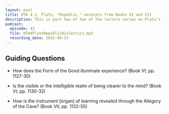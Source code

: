 ```yaml
---
layout: post
title: HTA 4.2, Plato, "Republic," excerpts from Books VI and VII
description: This is part two of two of the lecture series on Plato's "Republic," excerpts from Books VI and VII.
podcast:
  episode: 42
  file: HTA4PlatoRepublicDialectic2.mp3
  recording_date: 2025-09-23
---
```


## Guiding Questions

* How does the Form of the Good illuminate experience? (Book VI; pp. 1127-30)

* Is the visible or the intelligible realm of being clearer to the mind? (Book VI; pp. 1130-32)

* How is the instrument [organ] of learning revealed through the Allegory of the Cave? (Book VII; pp. 1132-55)
